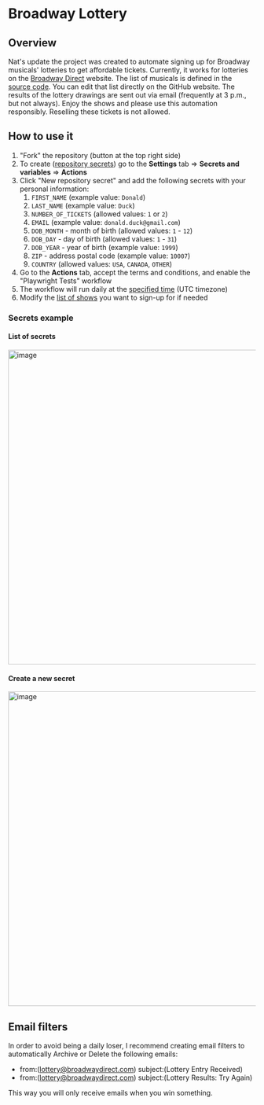 # Broadway Lottery

## Overview

Nat's update the project was created to automate signing up for Broadway musicals' lotteries to get affordable tickets. Currently, it works for lotteries on the [Broadway Direct](https://lottery.broadwaydirect.com/) website. The list of musicals is defined in the [source code](/e2e/broadway-direct.spec.ts#L14). You can edit that list directly on the GitHub website. The results of the lottery drawings are sent out via email (frequently at 3 p.m., but not always). Enjoy the shows and please use this automation responsibly. Reselling these tickets is not allowed.

## How to use it

1. "Fork" the repository (button at the top right side)
2. To create ([repository secrets](https://docs.github.com/en/actions/security-guides/using-secrets-in-github-actions#creating-secrets-for-a-repository)) go to the **Settings** tab => **Secrets and variables** => **Actions**
3. Click "New repository secret" and add the following secrets with your personal information:
    1. `FIRST_NAME` (example value: `Donald`)
    2. `LAST_NAME` (example value: `Duck`)
    3. `NUMBER_OF_TICKETS` (allowed values: `1` or `2`)
    4. `EMAIL` (example value: `donald.duck@gmail.com`)
    5. `DOB_MONTH` - month of birth (allowed values: `1` - `12`)
    6. `DOB_DAY` - day of birth (allowed values: `1` - `31`)
    7. `DOB_YEAR` - year of birth (example value: `1999`)
    8. `ZIP` - address postal code (example value: `10007`)
    9. `COUNTRY` (allowed values: `USA`, `CANADA`, `OTHER`)
4. Go to the **Actions** tab, accept the terms and conditions, and enable the "Playwright Tests" workflow
5. The workflow will run daily at the [specified time](/.github/workflows/playwright.yml#L5) (UTC timezone)
6. Modify the [list of shows](/e2e/broadway-direct.spec.ts#L14) you want to sign-up for if needed

### Secrets example

#### List of secrets
<img width="640" alt="image" src="https://github.com/NameFILIP/broadway-lottery/assets/834796/7b3baad6-5fad-42ff-9704-074d6bcaadc2">

#### Create a new secret
<img width="640" alt="image" src="https://github.com/NameFILIP/broadway-lottery/assets/834796/52daa38a-7fec-4f5d-b918-362b18dcb2bc">


## Email filters

In order to avoid being a daily loser, I recommend creating email filters to automatically Archive or Delete the following emails:

- from:(lottery@broadwaydirect.com) subject:(Lottery Entry Received)
- from:(lottery@broadwaydirect.com) subject:(Lottery Results: Try Again)

This way you will only receive emails when you win something.
